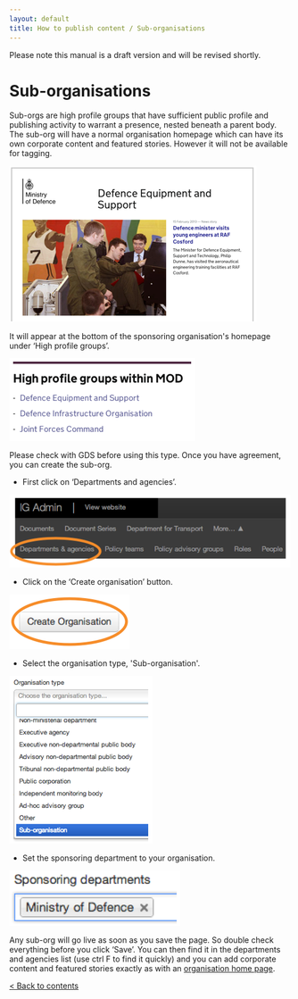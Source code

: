 ```yaml
---
layout: default
title: How to publish content / Sub-organisations
---
```


Please note this manual is a draft version and will be revised shortly.

# Sub-organisations

Sub-orgs are high profile groups that have sufficient public profile and publishing activity to warrant a presence, nested beneath a parent body. The sub-org will have a normal organisation homepage which can have its own corporate content and featured stories. However it will not be available for tagging. 

![Sub org 6](sub-organisation-6.png)

It will appear at the bottom of the sponsoring organisation's homepage under ‘High profile groups’.

![Sub org 5](sub-organisation-5.png)

Please check with GDS before using this type. Once you have agreement, you can create the sub-org.

* First click on ‘Departments and agencies’.

![Sub org 1](sub-organisation-1.png)

* Click on the ‘Create organisation’ button.

![Sub org 2](sub-organisation-2.png)

* Select the organisation type, 'Sub-organisation'.

![Sub org 3](sub-organisation-3.png)

* Set the sponsoring department to your organisation.

![Sub org 4](sub-organisation-4.png)	 

Any sub-org will go live as soon as you save the page. So double check everything before you click ‘Save’. You can then find it in the departments and agencies list (use ctrl F to find it quickly) and you can add corporate content and featured stories exactly as with an [organisation home page](http://alphagov.github.io/inside-government-admin-guide/organisations-groups/organisation-home-page.html).

[< Back to contents](alphagov.github.io/inside-government-admin-guide/)

